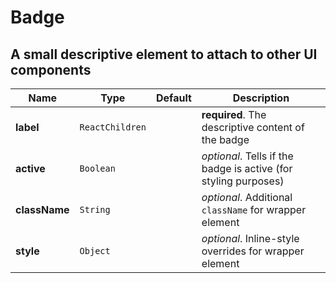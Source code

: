 # Badge

## A small descriptive element to attach to other UI components

|Name|Type|Default|Description|
|----|----|-------|-----------|
| **label** | <code>ReactChildren</code> |  | **required**. The descriptive content of the badge |
| **active** | <code>Boolean</code> |  | *optional*. Tells if the badge is active (for styling purposes) |
| **className** | <code>String</code> |  | *optional*. Additional `className` for wrapper element |
| **style** | <code>Object</code> |  | *optional*. Inline-style overrides for wrapper element |